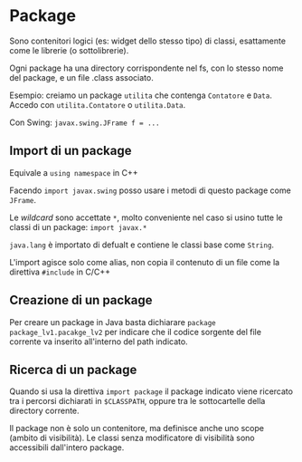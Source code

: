 # Package

Sono contenitori logici (es: widget dello stesso tipo) di classi, esattamente come le librerie (o sottolibrerie).

Ogni package ha una directory corrispondente nel fs, con lo stesso nome del package, e un file .class associato.

Esempio: creiamo un package `utilita` che contenga `Contatore` e `Data`. Accedo con `utilita.Contatore` o `utilita.Data`.

Con Swing: `javax.swing.JFrame f = ...`

## Import di un package
Equivale a `using namespace` in C++

Facendo `import javax.swing` posso usare i metodi di questo package come `JFrame`.

Le *wildcard* sono accettate `*`, molto conveniente nel caso si usino tutte le classi di un package: `import javax.*`

`java.lang` è importato di defualt e contiene le classi base come `String`.

L'import agisce solo come alias, non copia il contenuto di un file come la direttiva `#include` in C/C++

## Creazione di un package
Per creare un package in Java basta dichiarare `package package_lv1.pacakge_lv2` per indicare che il codice sorgente del file corrente va inserito all'interno del path indicato.

## Ricerca di un package
Quando si usa la direttiva `import package` il package indicato viene ricercato tra i percorsi dichiarati in `$CLASSPATH`, oppure tra le sottocartelle della directory corrente.

Il package non è solo un contenitore, ma definisce anche uno scope (ambito di visibilità). Le classi senza modificatore di visibilità sono accessibili dall'intero package.
